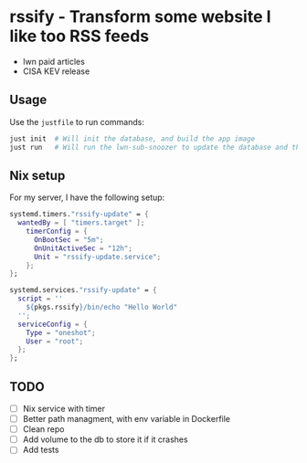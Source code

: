 # rssify - Transform some website I like too RSS feeds

- lwn paid articles
- CISA KEV release

## Usage

Use the `justfile` to run commands:

```bash
just init  # Will init the database, and build the app image
just run   # Will run the lwn-sub-snoozer to update the database and the RSS file
```

## Nix setup

For my server, I have the following setup:

```nix
systemd.timers."rssify-update" = {
  wantedBy = [ "timers.target" ];
    timerConfig = {
      OnBootSec = "5m";
      OnUnitActiveSec = "12h";
      Unit = "rssify-update.service";
    };
};

systemd.services."rssify-update" = {
  script = ''
    ${pkgs.rssify}/bin/echo "Hello World"
  '';
  serviceConfig = {
    Type = "oneshot";
    User = "root";
  };
};
```

## TODO

- [ ] Nix service with timer
- [ ] Better path managment, with env variable in Dockerfile
- [ ] Clean repo
- [ ] Add volume to the db to store it if it crashes
- [ ] Add tests
